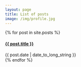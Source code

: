 ```yaml
---
layout: page
title: List of posts
image: /img/profile.jpg
---
```


{% for post in site.posts %}
  <article>
    <h4>
      <a href="{{ post.url }}">
        {{ post.title }}
      </a>
    </h4>
    <time datetime="{{ post.date | date: "%Y-%m-%d" }}">{{ post.date | date_to_long_string }}</time>
  </article>
{% endfor %}